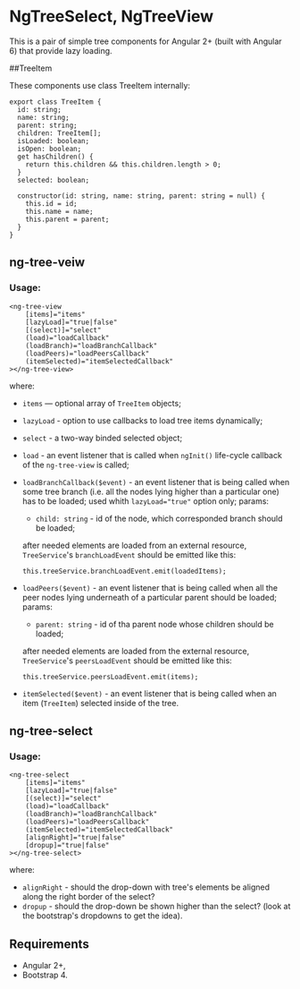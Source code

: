 # NgTreeSelect, NgTreeView

This is a pair of simple tree components for Angular 2+ (built with Angular 6) that provide lazy loading.

##TreeItem

These components use class TreeItem internally:

```
export class TreeItem {
  id: string;
  name: string;
  parent: string;
  children: TreeItem[];
  isLoaded: boolean;
  isOpen: boolean;
  get hasChildren() {
    return this.children && this.children.length > 0;
  }
  selected: boolean;

  constructor(id: string, name: string, parent: string = null) {
    this.id = id;
    this.name = name;
    this.parent = parent;
  }
}
```

## ng-tree-veiw

### Usage:
```
<ng-tree-view 
    [items]="items" 
    [lazyLoad]="true|false" 
    [(select)]="select" 
    (load)="loadCallback" 
    (loadBranch)="loadBranchCallback" 
    (loadPeers)="loadPeersCallback"
    (itemSelected)="itemSelectedCallback"
></ng-tree-view>
```

where:
 * `items` — optional array of `TreeItem` objects;
 * `lazyLoad` - option to use callbacks to load tree items dynamically;
 * `select` - a two-way binded selected object;
 * `load` - an event listener that is called when `ngInit()` life-cycle callback of the `ng-tree-view` is called;
 * `loadBranchCallback($event)` - an event listener that is being called when some tree branch (i.e. all the nodes lying higher than a particular one) has to be loaded; used whith `lazyLoad="true"` option only; 
params:
     * `child: string` - id of the node, which corresponded branch should be loaded; 
     
     after needed elements are loaded from an external resource, `TreeService`'s `branchLoadEvent` should be emitted like this:
     ``` 
     this.treeService.branchLoadEvent.emit(loadedItems);
     ```
 * `loadPeers($event)` - an event listener that is being called when all the peer nodes lying underneath of a particular parent should be loaded; 
 params:
    * `parent: string` - id of tha parent node whose children should be loaded;
    
    after needed elements are loaded from the external resource, `TreeService`'s `peersLoadEvent` should be emitted like this:
    
    ```
    this.treeService.peersLoadEvent.emit(items);
    ```
 * `itemSelected($event)` - an event listener that is being called when an item (`TreeItem`) selected inside of the tree.
 
 
 ## ng-tree-select
 
 ### Usage:
 
 ```
 <ng-tree-select 
     [items]="items" 
     [lazyLoad]="true|false" 
     [(select)]="select" 
     (load)="loadCallback" 
     (loadBranch)="loadBranchCallback" 
     (loadPeers)="loadPeersCallback"
     (itemSelected)="itemSelectedCallback"
     [alignRight]="true|false"
     [dropup]="true|false"
 ></ng-tree-select>
 ```
 
 where:
 * `alignRight` - should the drop-down with tree's elements be aligned along the right border of the select?
 * `dropup` - should the drop-down be shown higher than the select?
 (look at the bootstrap's dropdowns to get the idea).
 
 
 ## Requirements
  * Angular 2+,
  * Bootstrap 4.
